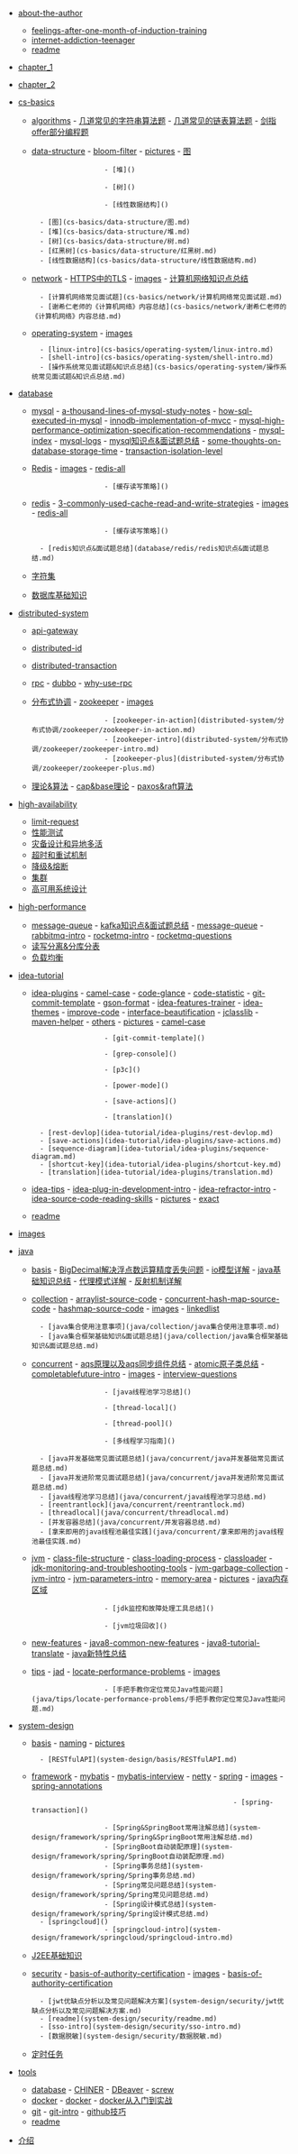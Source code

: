 - [about-the-author]()
    - [feelings-after-one-month-of-induction-training](about-the-author/feelings-after-one-month-of-induction-training.md)
    - [internet-addiction-teenager](about-the-author/internet-addiction-teenager.md)
    - [readme](about-the-author/readme.md)
- [chapter_1](chapter_1.md)
- [chapter_2](chapter_2.md)
- [cs-basics](about-the-author/feelings-after-one-month-of-induction-training.md)
    - [algorithms](about-the-author/feelings-after-one-month-of-induction-training.md)
            - [几道常见的字符串算法题](cs-basics/algorithms/几道常见的字符串算法题.md)
            - [几道常见的链表算法题](cs-basics/algorithms/几道常见的链表算法题.md)
            - [剑指offer部分编程题](cs-basics/algorithms/剑指offer部分编程题.md)
    - [data-structure](about-the-author/feelings-after-one-month-of-induction-training.md)
            - [bloom-filter](cs-basics/data-structure/bloom-filter.md)
            - [pictures]()
                            - [图]()

                            - [堆]()

                            - [树]()

                            - [线性数据结构]()

            - [图](cs-basics/data-structure/图.md)
            - [堆](cs-basics/data-structure/堆.md)
            - [树](cs-basics/data-structure/树.md)
            - [红黑树](cs-basics/data-structure/红黑树.md)
            - [线性数据结构](cs-basics/data-structure/线性数据结构.md)
    - [network]()
            - [HTTPS中的TLS](cs-basics/network/HTTPS中的TLS.md)
            - [images]()
                            - [计算机网络知识点总结]()

            - [计算机网络常见面试题](cs-basics/network/计算机网络常见面试题.md)
            - [谢希仁老师的《计算机网络》内容总结](cs-basics/network/谢希仁老师的《计算机网络》内容总结.md)
    - [operating-system]()
            - [images]()

            - [linux-intro](cs-basics/operating-system/linux-intro.md)
            - [shell-intro](cs-basics/operating-system/shell-intro.md)
            - [操作系统常见面试题&知识点总结](cs-basics/operating-system/操作系统常见面试题&知识点总结.md)
- [database]()
    - [mysql]()
            - [a-thousand-lines-of-mysql-study-notes](database/mysql/a-thousand-lines-of-mysql-study-notes.md)
            - [how-sql-executed-in-mysql](database/mysql/how-sql-executed-in-mysql.md)
            - [innodb-implementation-of-mvcc](database/mysql/innodb-implementation-of-mvcc.md)
            - [mysql-high-performance-optimization-specification-recommendations](database/mysql/mysql-high-performance-optimization-specification-recommendations.md)
            - [mysql-index](database/mysql/mysql-index.md)
            - [mysql-logs](database/mysql/mysql-logs.md)
            - [mysql知识点&面试题总结](database/mysql/mysql知识点&面试题总结.md)
            - [some-thoughts-on-database-storage-time](database/mysql/some-thoughts-on-database-storage-time.md)
            - [transaction-isolation-level](database/mysql/transaction-isolation-level.md)
    - [Redis]()
            - [images]()
                            - [redis-all]()

                            - [缓存读写策略]()

    - [redis]()
            - [3-commonly-used-cache-read-and-write-strategies](database/redis/3-commonly-used-cache-read-and-write-strategies.md)
            - [images]()
                            - [redis-all]()

                            - [缓存读写策略]()

            - [redis知识点&面试题总结](database/redis/redis知识点&面试题总结.md)
    - [字符集](database/字符集.md)
    - [数据库基础知识](database/数据库基础知识.md)
- [distributed-system]()
    - [api-gateway](distributed-system/api-gateway.md)
    - [distributed-id](distributed-system/distributed-id.md)
    - [distributed-transaction](distributed-system/distributed-transaction.md)
    - [rpc]()
            - [dubbo](distributed-system/rpc/dubbo.md)
            - [why-use-rpc](distributed-system/rpc/why-use-rpc.md)
    - [分布式协调]()
            - [zookeeper]()
                            - [images]()

                            - [zookeeper-in-action](distributed-system/分布式协调/zookeeper/zookeeper-in-action.md)
                            - [zookeeper-intro](distributed-system/分布式协调/zookeeper/zookeeper-intro.md)
                            - [zookeeper-plus](distributed-system/分布式协调/zookeeper/zookeeper-plus.md)
    - [理论&算法]()
            - [cap&base理论](distributed-system/理论&算法/cap&base理论.md)
            - [paxos&raft算法](distributed-system/理论&算法/paxos&raft算法.md)
- [high-availability]()
    - [limit-request](high-availability/limit-request.md)
    - [性能测试](high-availability/性能测试.md)
    - [灾备设计和异地多活](high-availability/灾备设计和异地多活.md)
    - [超时和重试机制](high-availability/超时和重试机制.md)
    - [降级&熔断](high-availability/降级&熔断.md)
    - [集群](high-availability/集群.md)
    - [高可用系统设计](high-availability/高可用系统设计.md)
- [high-performance]()
    - [message-queue]()
            - [kafka知识点&面试题总结](high-performance/message-queue/kafka知识点&面试题总结.md)
            - [message-queue](high-performance/message-queue/message-queue.md)
            - [rabbitmq-intro](high-performance/message-queue/rabbitmq-intro.md)
            - [rocketmq-intro](high-performance/message-queue/rocketmq-intro.md)
            - [rocketmq-questions](high-performance/message-queue/rocketmq-questions.md)
    - [读写分离&分库分表](high-performance/读写分离&分库分表.md)
    - [负载均衡](high-performance/负载均衡.md)
- [idea-tutorial]()
    - [idea-plugins]()
            - [camel-case](idea-tutorial/idea-plugins/camel-case.md)
            - [code-glance](idea-tutorial/idea-plugins/code-glance.md)
            - [code-statistic](idea-tutorial/idea-plugins/code-statistic.md)
            - [git-commit-template](idea-tutorial/idea-plugins/git-commit-template.md)
            - [gson-format](idea-tutorial/idea-plugins/gson-format.md)
            - [idea-features-trainer](idea-tutorial/idea-plugins/idea-features-trainer.md)
            - [idea-themes](idea-tutorial/idea-plugins/idea-themes.md)
            - [improve-code](idea-tutorial/idea-plugins/improve-code.md)
            - [interface-beautification](idea-tutorial/idea-plugins/interface-beautification.md)
            - [jclasslib](idea-tutorial/idea-plugins/jclasslib.md)
            - [maven-helper](idea-tutorial/idea-plugins/maven-helper.md)
            - [others](idea-tutorial/idea-plugins/others.md)
            - [pictures]()
                            - [camel-case]()

                            - [git-commit-template]()

                            - [grep-console]()

                            - [p3c]()

                            - [power-mode]()

                            - [save-actions]()

                            - [translation]()

            - [rest-devlop](idea-tutorial/idea-plugins/rest-devlop.md)
            - [save-actions](idea-tutorial/idea-plugins/save-actions.md)
            - [sequence-diagram](idea-tutorial/idea-plugins/sequence-diagram.md)
            - [shortcut-key](idea-tutorial/idea-plugins/shortcut-key.md)
            - [translation](idea-tutorial/idea-plugins/translation.md)
    - [idea-tips]()
            - [idea-plug-in-development-intro](idea-tutorial/idea-tips/idea-plug-in-development-intro.md)
            - [idea-refractor-intro](idea-tutorial/idea-tips/idea-refractor-intro.md)
            - [idea-source-code-reading-skills](idea-tutorial/idea-tips/idea-source-code-reading-skills.md)
            - [pictures]()
                            - [exact]()

    - [readme](idea-tutorial/readme.md)
- [images]()

- [java]()
    - [basis]()
            - [BigDecimal解决浮点数运算精度丢失问题](java/basis/BigDecimal解决浮点数运算精度丢失问题.md)
            - [io模型详解](java/basis/io模型详解.md)
            - [java基础知识总结](java/basis/java基础知识总结.md)
            - [代理模式详解](java/basis/代理模式详解.md)
            - [反射机制详解](java/basis/反射机制详解.md)
    - [collection]()
            - [arraylist-source-code](java/collection/arraylist-source-code.md)
            - [concurrent-hash-map-source-code](java/collection/concurrent-hash-map-source-code.md)
            - [hashmap-source-code](java/collection/hashmap-source-code.md)
            - [images]()
                            - [linkedlist]()

            - [java集合使用注意事项](java/collection/java集合使用注意事项.md)
            - [java集合框架基础知识&面试题总结](java/collection/java集合框架基础知识&面试题总结.md)
    - [concurrent]()
            - [aqs原理以及aqs同步组件总结](java/concurrent/aqs原理以及aqs同步组件总结.md)
            - [atomic原子类总结](java/concurrent/atomic原子类总结.md)
            - [completablefuture-intro](java/concurrent/completablefuture-intro.md)
            - [images]()
                            - [interview-questions]()

                            - [java线程池学习总结]()

                            - [thread-local]()

                            - [thread-pool]()

                            - [多线程学习指南]()

            - [java并发基础常见面试题总结](java/concurrent/java并发基础常见面试题总结.md)
            - [java并发进阶常见面试题总结](java/concurrent/java并发进阶常见面试题总结.md)
            - [java线程池学习总结](java/concurrent/java线程池学习总结.md)
            - [reentrantlock](java/concurrent/reentrantlock.md)
            - [threadlocal](java/concurrent/threadlocal.md)
            - [并发容器总结](java/concurrent/并发容器总结.md)
            - [拿来即用的java线程池最佳实践](java/concurrent/拿来即用的java线程池最佳实践.md)
    - [jvm]()
            - [class-file-structure](java/jvm/class-file-structure.md)
            - [class-loading-process](java/jvm/class-loading-process.md)
            - [classloader](java/jvm/classloader.md)
            - [jdk-monitoring-and-troubleshooting-tools](java/jvm/jdk-monitoring-and-troubleshooting-tools.md)
            - [jvm-garbage-collection](java/jvm/jvm-garbage-collection.md)
            - [jvm-intro](java/jvm/jvm-intro.md)
            - [jvm-parameters-intro](java/jvm/jvm-parameters-intro.md)
            - [memory-area](java/jvm/memory-area.md)
            - [pictures]()
                            - [java内存区域]()

                            - [jdk监控和故障处理工具总结]()

                            - [jvm垃圾回收]()

    - [new-features]()
            - [java8-common-new-features](java/new-features/java8-common-new-features.md)
            - [java8-tutorial-translate](java/new-features/java8-tutorial-translate.md)
            - [java新特性总结](java/new-features/java新特性总结.md)
    - [tips]()
            - [jad](java/tips/jad.md)
            - [locate-performance-problems]()
                            - [images]()

                            - [手把手教你定位常见Java性能问题](java/tips/locate-performance-problems/手把手教你定位常见Java性能问题.md)
- [system-design]()
    - [basis]()
            - [naming](system-design/basis/naming.md)
            - [pictures]()

            - [RESTfulAPI](system-design/basis/RESTfulAPI.md)
    - [framework]()
            - [mybatis]()
                            - [mybatis-interview](system-design/framework/mybatis/mybatis-interview.md)
            - [netty](system-design/framework/netty.md)
            - [spring]()
                            - [images]()
                                                            - [spring-annotations]()

                                                            - [spring-transaction]()

                            - [Spring&SpringBoot常用注解总结](system-design/framework/spring/Spring&SpringBoot常用注解总结.md)
                            - [SpringBoot自动装配原理](system-design/framework/spring/SpringBoot自动装配原理.md)
                            - [Spring事务总结](system-design/framework/spring/Spring事务总结.md)
                            - [Spring常见问题总结](system-design/framework/spring/Spring常见问题总结.md)
                            - [Spring设计模式总结](system-design/framework/spring/Spring设计模式总结.md)
            - [springcloud]()
                            - [springcloud-intro](system-design/framework/springcloud/springcloud-intro.md)
    - [J2EE基础知识](system-design/J2EE基础知识.md)
    - [security]()
            - [basis-of-authority-certification](system-design/security/basis-of-authority-certification.md)
            - [images]()
                            - [basis-of-authority-certification]()

            - [jwt优缺点分析以及常见问题解决方案](system-design/security/jwt优缺点分析以及常见问题解决方案.md)
            - [readme](system-design/security/readme.md)
            - [sso-intro](system-design/security/sso-intro.md)
            - [数据脱敏](system-design/security/数据脱敏.md)
    - [定时任务](system-design/定时任务.md)
- [tools]()
    - [database]()
            - [CHINER](tools/database/CHINER.md)
            - [DBeaver](tools/database/DBeaver.md)
            - [screw](tools/database/screw.md)
    - [docker]()
            - [docker](tools/docker/docker.md)
            - [docker从入门到实战](tools/docker/docker从入门到实战.md)
    - [git]()
            - [git-intro](tools/git/git-intro.md)
            - [github技巧](tools/git/github技巧.md)
    - [readme](tools/readme.md)
- [介绍](介绍.md)
